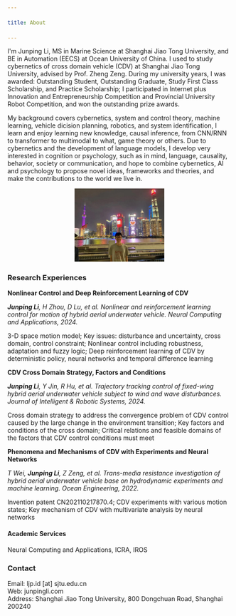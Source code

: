 ```yaml
---

title: About

---
```


I'm Junping Li, MS in Marine Science at Shanghai Jiao Tong University, and BE in Automation (EECS) at Ocean University of China. I used to study cybernetics of cross domain vehicle (CDV) at Shanghai Jiao Tong University, advised by Prof. Zheng Zeng. During my university years, I was awarded: Outstanding Student, Outstanding Graduate, Study First Class Scholarship, and Practice Scholarship; I participated in Internet plus Innovation and Entrepreneurship Competition and Provincial University Robot Competition, and won the outstanding prize awards.

My background covers cybernetics, system and control theory, machine learning, vehicle dicision planning, robotics, and system identification, I learn and enjoy learning new knowledge, causal inference, from CNN/RNN to transformer to multimodal to what, game theory or others. Due to cybernetics and the development of language models, I develop very interested in cognition or psychology, such as in mind, language, causality, behavior, society or communication, and hope to combine cybernetics, AI and psychology to propose novel ideas, frameworks and theories, and make the contributions to the world we live in.

<div align="center">
  <img src="./pic/sh.jpg" alt=" " style="width: 40%; height: auto;">
</div>

### Research Experiences

**Nonlinear Control and Deep Reinforcement Learning of CDV**<br>

***Junping Li**, H Zhou, D Lu, et al. Nonlinear and reinforcement learning control for motion of hybrid aerial underwater vehicle. Neural Computing and Applications, 2024.*

3-D space motion model; Key issues: disturbance and uncertainty, cross domain, control constraint; Nonlinear control including robustness, adaptation and fuzzy logic; Deep reinforcement learning of CDV by deterministic policy, neural networks and temporal difference learning

**CDV Cross Domain Strategy, Factors and Conditions**

***Junping Li**, Y Jin, R Hu, et al. Trajectory tracking control of fixed-wing hybrid aerial underwater vehicle subject to wind and wave disturbances. Journal of Intelligent & Robotic Systems, 2024.*

Cross domain strategy to address the convergence problem of CDV control caused by the large change in the environment transition; Key factors and conditions of the cross domain; Critical relations and feasible domains of the factors that CDV control conditions must meet

**Phenomena and Mechanisms of CDV with Experiments and Neural Networks**

*T Wei, **Junping Li**, Z Zeng, et al. Trans-media resistance investigation of hybrid aerial underwater vehicle base on hydrodynamic experiments and machine learning. Ocean Engineering, 2022.*

Invention patent CN202110217870.4; CDV experiments with various motion states; Key mechanism of CDV with multivariate analysis by neural networks

#### Academic Services

Neural Computing and Applications, ICRA, IROS

### Contact
Email: ljp.id [at] sjtu.edu.cn <br>
Web: junpingli.com <br>
Address: Shanghai Jiao Tong University, 800 Dongchuan Road, Shanghai 200240





<!--
<script>document.title = "J L";</script>
-->

<!--
<script>document.querySelector('h1').innerHTML = 'J L';</script>
-->




